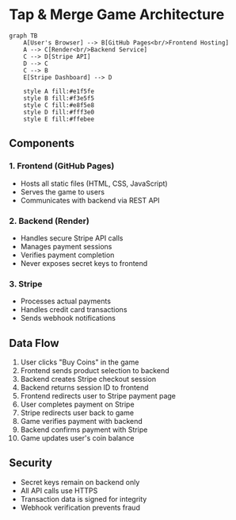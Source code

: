 # Tap & Merge Game Architecture

```mermaid
graph TB
    A[User's Browser] --> B[GitHub Pages<br/>Frontend Hosting]
    A --> C[Render<br/>Backend Service]
    C --> D[Stripe API]
    D --> C
    C --> B
    E[Stripe Dashboard] --> D
    
    style A fill:#e1f5fe
    style B fill:#f3e5f5
    style C fill:#e8f5e8
    style D fill:#fff3e0
    style E fill:#ffebee
```

## Components

### 1. Frontend (GitHub Pages)
- Hosts all static files (HTML, CSS, JavaScript)
- Serves the game to users
- Communicates with backend via REST API

### 2. Backend (Render)
- Handles secure Stripe API calls
- Manages payment sessions
- Verifies payment completion
- Never exposes secret keys to frontend

### 3. Stripe
- Processes actual payments
- Handles credit card transactions
- Sends webhook notifications

## Data Flow

1. User clicks "Buy Coins" in the game
2. Frontend sends product selection to backend
3. Backend creates Stripe checkout session
4. Backend returns session ID to frontend
5. Frontend redirects user to Stripe payment page
6. User completes payment on Stripe
7. Stripe redirects user back to game
8. Game verifies payment with backend
9. Backend confirms payment with Stripe
10. Game updates user's coin balance

## Security

- Secret keys remain on backend only
- All API calls use HTTPS
- Transaction data is signed for integrity
- Webhook verification prevents fraud
